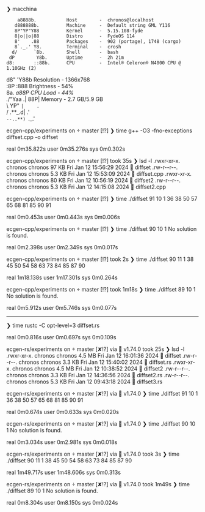 ❯ macchina

        a8888b.           Host        -  chronos@localhost
       d888888b.          Machine     -  Default string GML Y116
       8P"YP"Y88          Kernel      -  5.15.108-fyde
       8|o||o|88          Distro      -  FydeOS 114
       8'    .88          Packages    -  902 (portage), 1748 (cargo)
       8`._.' Y8.         Terminal    -  crosh
      d/      `8b.        Shell       -  bash
     dP        Y8b.       Uptime      -  2h 21m
    d8:       ::88b.      CPU         -  Intel® Celeron® N4000 CPU @ 1.10GHz (2)

d8" 'Y88b Resolution - 1366x768  
 :8P :888 Brightness - 54%  
 8a. _a88P CPU Load - 44%  
 ._/"Yaa .| 88P| Memory - 2.7 GB/5.9 GB  
 \ YP" `|     `.  
 / \.**\_.d| .'  
 `--..**) `.\_.'

ecgen-cpp/experiments on  master [!?]
❯ time g++ -O3 -fno-exceptions diffset.cpp -o diffset

real 0m35.822s
user 0m35.276s
sys 0m0.302s

ecgen-cpp/experiments on  master [!?] took 35s
❯ lsd -l
.rwxr-xr-x. chronos chronos 97 KB Fri Jan 12 15:56:29 2024  diffset
.rw-r--r--. chronos chronos 5.3 KB Fri Jan 12 15:53:09 2024  diffset.cpp
.rwxr-xr-x. chronos chronos 80 KB Fri Jan 12 10:56:19 2024  diffset2
.rw-r--r--. chronos chronos 5.3 KB Fri Jan 12 14:15:08 2024  diffset2.cpp

ecgen-cpp/experiments on  master [!?]
❯ time ./diffset 91 10 1
36 38 50 57 65 68 81 85 90 91

real 0m0.453s
user 0m0.443s
sys 0m0.006s

ecgen-cpp/experiments on  master [!?]
❯ time ./diffset 90 10 1
No solution is found.

real 0m2.398s
user 0m2.349s
sys 0m0.017s

ecgen-cpp/experiments on  master [!?] took 2s
❯ time ./diffset 90 11 1
38 45 50 54 58 63 73 84 85 87 90

real 1m18.138s
user 1m17.301s
sys 0m0.264s

ecgen-cpp/experiments on  master [!?] took 1m18s
❯ time ./diffset 89 10 1
No solution is found.

real 0m5.912s
user 0m5.746s
sys 0m0.077s

---

❯ time rustc -C opt-level=3 diffset.rs

real 0m0.816s
user 0m0.697s
sys 0m0.109s

ecgen-rs/experiments on  master [✘!?] via 🦀 v1.74.0 took 25s
❯ lsd -l
.rwxr-xr-x. chronos chronos 4.5 MB Fri Jan 12 16:01:36 2024  diffset
.rw-r--r--. chronos chronos 3.3 KB Fri Jan 12 15:40:02 2024  diffset.rs
.rwxr-xr-x. chronos chronos 4.5 MB Fri Jan 12 10:38:52 2024  diffset2
.rw-r--r--. chronos chronos 3.3 KB Fri Jan 12 14:36:56 2024  diffset2.rs
.rw-r--r--. chronos chronos 5.3 KB Fri Jan 12 09:43:18 2024  diffset3.rs

ecgen-rs/experiments on  master [✘!?] via 🦀 v1.74.0
❯ time ./diffset 91 10 1
36 38 50 57 65 68 81 85 90 91

real 0m0.674s
user 0m0.633s
sys 0m0.020s

ecgen-rs/experiments on  master [✘!?] via 🦀 v1.74.0
❯ time ./diffset 90 10 1
No solution is found.

real 0m3.034s
user 0m2.981s
sys 0m0.018s

ecgen-rs/experiments on  master [✘!?] via 🦀 v1.74.0 took 3s
❯ time ./diffset 90 11 1
38 45 50 54 58 63 73 84 85 87 90

real 1m49.717s
user 1m48.606s
sys 0m0.313s

ecgen-rs/experiments on  master [✘!?] via 🦀 v1.74.0 took 1m49s
❯ time ./diffset 89 10 1
No solution is found.

real 0m8.304s
user 0m8.150s
sys 0m0.024s

